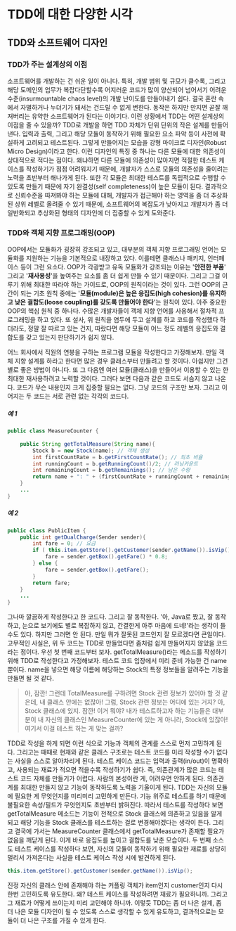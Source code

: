 # TDD에 대한 다양한 시각

## TDD와 소프트웨어 디자인

### TDD가 주는 설계상의 이점

소프트웨어를 개발하는 건 쉬운 일이 아니다. 특히, 개발 범위 및 규모가 클수록, 그리고 해당 도메인의 업무가 복잡다단할수록 어지러운 코드가 많이 양산되어 넘어서기 어려운 수준(insurmountable chaos level)의 개발 난이도를 만들어내기 쉽다. 결국 혼란 속에서 자멸하거나 누더기가 돼서는 건드릴 수 없게 변한다. 동작은 하지만 만지면 곧잘 깨져버리는 유약한 소프트웨어가 된다는 이야기다. 이런 상황에서 TDD는 어떤 설계상의 이점을 줄 수 있을까? TDD로 개발을 하면 TDD 자체가 단위 단위의 작은 설계를 만들어낸다. 입력과 출력, 그리고 해당 모듈이 동작하기 위해 필요한 요소 파악 등이 사전에 확실하게 고려되고 테스트된다. 그렇게 만들어지는 모습을 강형 마이크로 디자인(Robust Micro Design)이라고 한다. 이런 디자인의 특징 중 하나는 다른 모듈에 대한 의존성이 상대적으로 적다는 점이다. 왜냐하면 다른 모듈에 의존성이 많아지면 적절한 테스트 케이스를 작성하기가 점점 어려워지기 때문에, 개발자가 스스로 모듈의 의존성을 줄이려는 노력을 초반부터 해나가게 된다. 또한 각 모듈은 최대한 테스트를 독립적으로 수행할 수 있도록 만들기 때문에 자기 완결성(self completeness)이 높은 모듈이 된다. 결과적으로 신뢰수준을 따져봐야 하는 모듈에 대해, 개발자가 접근해야 하는 영역을 좀 더 추상화된 상위 레벨로 올려줄 수 있기 때문에, 소프트웨어의 복잡도가 낮아지고 개발자가 좀 더 일반화되고 추상화된 형태의 디자인에 더 집중할 수 있게 도와준다. 

### TDD와 객체 지향 프로그래밍(OOP)

OOP에서는 모듈화가 굉장히 강조되고 있고, 대부분의 객체 지향 프로그래밍 언어는 모듈화를 지원하는 기능을 기본적으로 내장하고 있다. 이를테면 클래스나 패키지, 인터페이스 등이 그런 요소다. OOP가 각광받고 유독 모듈화가 강조되는 이유는 '**안전한 부품**' 그리고 '**재사용성**'을 높여주는 요소를 좀 더 쉽게 만들 수 있기 때문이다. 그리고 그걸 이루기 위해 최대한 따라야 하는 가이드로, OOP의 원칙이라는 것이 있다. 그런 OOP의 근간이 되는 기초 원칙 중에는 '**모듈(module)은 높은 응집도(high cohesion)를 유지하고 낮은 결합도(loose coupling)를 갖도록 만들어야 한다**'는 원칙이 있다. 아주 중요한 OOP의 핵심 원칙 중 하나다. 수많은 개발자들이 객체 지향 언어를 사용해서 절차적 프로그래밍을 하고 있다. 또 설사, 위 원칙을 염두에 두고 설계를 하고 코드를 작성했다 하더라도, 정말 잘 따르고 있는 건지, 따랐다면 해당 모듈이 어느 정도 레벨의 응집도와 결합도를 갖고 있는지 판단하기가 쉽지 않다.

어느 회사에서 직원의 연봉을 구하는 프로그램 모듈을 작성한다고 가정해보자. 만일 객체 지향 설계를 하라고 한다면 많은 경우 클래스부터 만들려고 할 것이다. 아쉽지만 그건 별로 좋은 방법이 아니다. 또 그 다음엔 여러 모듈(클래스)을 만들어서 이용할 수 있는 한 최대한 재사용하려고 노력할 것이다. 그러다 보면 다음과 같은 코드도 서슴지 않고 나온다. 코드가 무슨 내용인지 크게 집중할 필요는 없다. 그냥 코드의 구조만 보자. 그리고 이어지는 두 코드는 서로 관련 없는 각각의 코드다.

##### 예 1

```java
public class MeasureCounter {
    
    public String getTotalMeasure(String name){
        Stock b = new Stock(name); // 객체 생성
        int firstCountRate = b.getFirstCountRate(); // 최초 비율
        int runningCount = b.getRunningCount()/2; // 러닝카운트
        int remainingCount = b.getRemainings(); // 남은 수량
        return name + ": " + (firstCountRate + runningCount + remainingCount);
    }
    ...
}
```

##### 예 2

```java
public class PublicItem {
    public int getDualCharge(Sender sender){
        int fare = 0; // 요금
        if ( this.item.getStore().getCustomer(sender.getName()).isVip() ){
            fare = sender.getBox().getFare() * 0.8;
        } else {
            fare = sender.getBox().getFare();
        }
        return fare;
    }
    ...
}
```

그나마 깔끔하게 작성한다고 한 코드다. 그리고 잘 동작한다. '아, Java로 짰고, 잘 동작하고, 눈으로 보기에도 별로 복잡하지 않고, 간결한게 아주 마음에 드네!'라는 생각이 들 수도 있다. 하지만 그러면 안 된다. 만일 뭐가 잘못된 코드인지 잘 모르겠다면 큰일이다. 고무적인 사실은, 위 두 코드는 TDD로 만들었다면 좀처럼 쉽게 만들어지지 않았을 코드라는 점이다. 우선 첫 번째 코드부터 보자. getTotalMeasure()라는 메소드를 작성하기 위해 TDD로 작성한다고 가정해보자. 테스트 코드 입장에서 미리 준비 가능한 건 name뿐이다. name을 넣으면 해당 이름에 해당하는 Stock의 특정 정보들을 알려주는 기능을 만들면 될 것 같다.

> 아, 잠깐! 그런데 TotalMeasure를 구하려면 Stock 관련 정보가 있어야 할 것 같은데, 내 클래스 안에는 없잖아! 그럼, Stock 관련 정보는 어디에 있는 거지? 아, Stock 클래스에 있지. 잠깐! 이거 뭐야? 내가 테스트하고자 하는 기능들은 대부분이 내 자신의 클래스인 MeasureCounter에 있는 게 아니라, Stock에 있잖아! 여기서 이걸 테스트 하는 게 맞는 걸까?

TDD로 작성을 하게 되면 이런 식으로 기능과 객체의 관계를 스스로 먼저 고민하게 된다. 그리고는 때때로 현재와 같은 클래스 구조로는 테스트 코드를 미리 작성할 수가 없다는 사실을 스스로 알아차리게 된다. 테스트 케이스 코드는 입력과 출력(in/out)이 명확하고, 사용되는 재료가 적으면 적을수록 작성하기가 쉽다. 즉, 의존관계가 많은 코드는 테스트 코드 자체를 만들기가 어렵다. 사람의 본성이란 게, 어려우면 안하게 된다. 의존관계를 최대한 만들지 않고 기능이 동작하도록 노력을 기울이게 된다. TDD는 자신의 모듈에 필요한 게 무엇인지를 미리미리 고민하게 만든다. 기능 위주로 테스트를 하기 때문에 불필요한 속성/필드가 무엇인지도 초반부터 밝혀진다. 따라서 테스트를 작성하다 보면 getTotalMeasure 메소드는 기능이 전적으로 Stock 클래스에 의존하고 있음을 알게 되고 해당 기능을 Stock 클래스를 테스트하는 걸로 변경해야겠다는 생각이 든다. 그리고 결국에 가서는 MeasureCounter 클래스에서 getTotalMeasure가 존재할 필요가 없음을 깨닫게 된다. 이게 바로 응집도를 높이고 결합도를 낮춘 모습이다. 두 번째 소스도 테스트 케이스를 작성하다 보면, 자신의 모듈이 동작하기 위해 필요한 재료를 상당히 멀리서 가져온다는 사실을 테스트 케이스 작성 시에 발견하게 된다.

```java
this.item.getStore().getCustomer(sender.getName()).isVip();
```

진정 자신의 클래스 안에 존재해야 하는 커플링 객체가 item인지 customer인지 다시 한번 고민하도록 유도한다. 왜? 테스트 케이스를 작성하려면 재료가 필요하니까. 그리고 그 재료가 어떻게 쓰이는지 미리 고민해야 하니까. 이렇듯 TDD는 좀 더 나은 설계, 좀 더 나은 모듈 디자인이 될 수 있도록 스스로 생각할 수 있게 유도하고, 결과적으로는 모듈이 더 나은 구조를 가질 수 있게 한다. 